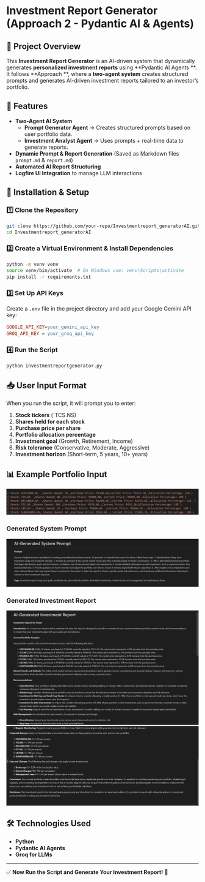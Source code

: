 # Investment Report Generator (Approach 2 - Pydantic AI & Agents)

## 📌 Project Overview

This **Investment Report Generator** is an AI-driven system that dynamically generates **personalized investment reports** using **Pydantic AI Agents **. It follows **Approach **, where a **two-agent system** creates structured prompts and generates AI-driven investment reports tailored to an investor’s portfolio.

## 🚀 Features

- **Two-Agent AI System**
  - **Prompt Generator Agent** → Creates structured prompts based on user portfolio data.
  - **Investment Analyst Agent** → Uses prompts + real-time data to generate reports.
- **Dynamic Prompt & Report Generation** (Saved as Markdown files `prompt.md` & `report.md`)
- **Automated AI Report Structuring**
- **Logfire UI Integration** to manage LLM interactions

## 🔧 Installation & Setup

### 1️⃣ Clone the Repository

```bash
git clone https://github.com/your-repo/Investmentreport_generatorAI.git
cd Investmentreport_generatorAI
```

### 2️⃣ Create a Virtual Environment & Install Dependencies

```bash
python -m venv venv
source venv/bin/activate  # On Windows use: venv\Scripts\activate
pip install -r requirements.txt
```

### 3️⃣ Set Up API Keys

Create a `.env` file in the project directory and add your Google Gemini API key:

```ini
GOOGLE_API_KEY=your_gemini_api_key
GROQ_API_KEY = your_groq_api_key
```

### 4️⃣ Run the Script

```bash
python investmentreportgenerator.py
```

## 📥 User Input Format

When you run the script, it will prompt you to enter:

1. **Stock tickers** (`TCS.NS)
2. **Shares held for each stock**
3. **Purchase price per share**
4. **Portfolio allocation percentage**
5. **Investment goal** (Growth, Retirement, Income)
6. **Risk tolerance** (Conservative, Moderate, Aggressive)
7. **Investment horizon** (Short-term, 5 years, 10+ years)

## 📊 Example Portfolio Input

![Userdata](docs/user.png)

### **Generated System Prompt**

![System Prompt](docs/prompt.png)

### **Generated Investment Report**

![Investment Report](docs/report1.png)
![Investment Report](docs/report2.png)

## 🛠️ Technologies Used

- **Python**
- **Pydantic AI Agents**
- **Groq for LLMs**

---

✅ **Now Run the Script and Generate Your Investment Report!** 🚀
